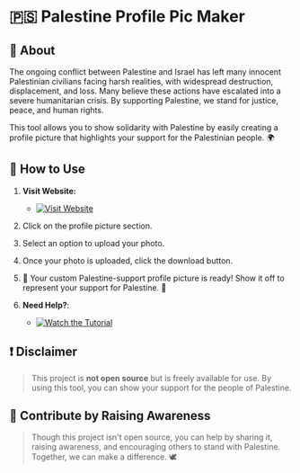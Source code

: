 # 🇵🇸 Palestine Profile Pic Maker

## 📖 About
The ongoing conflict between Palestine and Israel has left many innocent Palestinian civilians facing harsh realities, with widespread destruction, displacement, and loss. Many believe these actions have escalated into a severe humanitarian crisis. By supporting Palestine, we stand for justice, peace, and human rights.

This tool allows you to show solidarity with Palestine by easily creating a profile picture that highlights your support for the Palestinian people. 🌍

## 🌟 How to Use

1. **Visit Website:**

    - [![Visit Website](https://img.shields.io/badge/Visit-Website-blue?style=for-the-badge)](https://sujon0xff.github.io/palestine/)
      
2. Click on the profile picture section.
3. Select an option to upload your photo.
4. Once your photo is uploaded, click the download button.
5. 🎉 Your custom Palestine-support profile picture is ready! Show it off to represent your support for Palestine. 💪

6. **Need Help?**:

   - [![Watch the Tutorial](https://img.shields.io/badge/Watch-Tutorial-red?style=for-the-badge&logo=youtube)](https://youtu.be/9h1PWlVPaKA?si=PYCaa5jHdktWaQJA)

## ❗ Disclaimer
> This project is **not open source** but is freely available for use. By using this tool, you can show your support for the people of Palestine.

## 📣 Contribute by Raising Awareness
> Though this project isn't open source, you can help by sharing it, raising awareness, and encouraging others to stand with Palestine. Together, we can make a difference. 🕊️
